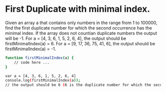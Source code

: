 # First Duplicate with minimal index.
Given an array a that contains only numbers in the range from 1 to 100000, 
find the first duplicate number for which the second occurrence has the minimal index.
If the array does not countian duplicate numbers the output will be -1.
For a = [4, 3, 6, 1, 5, 2, 6, 4], the output should be
firstMinimalIndex(a) = 6.
For a = [9, 17, 36, 75, 41, 6], the output should be
firstMinimalIndex(a) = -1.
```sh
function firstMinimalIndex(a) {
    // code here ...
}

var a = [4, 3, 6, 1, 5, 2, 6, 4]
console.log(firstMinimalIndex(a));
// the output should be 6 (6 is the duplicate number for which the second occurrence has the minimal index)
```
